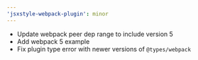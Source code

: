 ```yaml
---
'jsxstyle-webpack-plugin': minor
---
```


- Update webpack peer dep range to include version 5
- Add webpack 5 example
- Fix plugin type error with newer versions of `@types/webpack`
